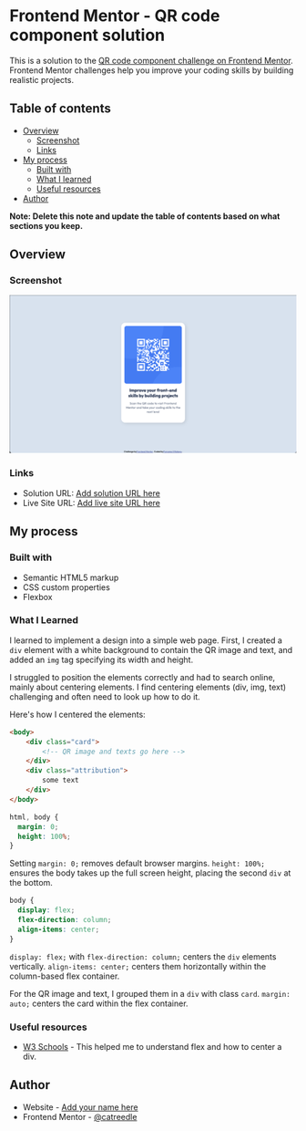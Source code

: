 # Frontend Mentor - QR code component solution

This is a solution to the [QR code component challenge on Frontend Mentor](https://www.frontendmentor.io/challenges/qr-code-component-iux_sIO_H). Frontend Mentor challenges help you improve your coding skills by building realistic projects. 

## Table of contents

- [Overview](#overview)
  - [Screenshot](#screenshot)
  - [Links](#links)
- [My process](#my-process)
  - [Built with](#built-with)
  - [What I learned](#what-i-learned)
  - [Useful resources](#useful-resources)
- [Author](#author)

**Note: Delete this note and update the table of contents based on what sections you keep.**

## Overview

### Screenshot

![](./images/screenshot.png)


### Links

- Solution URL: [Add solution URL here](https://github.com/catreedle/qr-code-component)
- Live Site URL: [Add live site URL here](https://qr-code-component-mu-pied.vercel.app/)

## My process

### Built with

- Semantic HTML5 markup
- CSS custom properties
- Flexbox

### What I Learned

I learned to implement a design into a simple web page. First, I created a `div` element with a white background to contain the QR image and text, and added an `img` tag specifying its width and height.

I struggled to position the elements correctly and had to search online, mainly about centering elements. I find centering elements (div, img, text) challenging and often need to look up how to do it.

Here's how I centered the elements:

```html
<body>
    <div class="card">
        <!-- QR image and texts go here -->
    </div>
    <div class="attribution">
        some text
    </div>
</body>
```

```css
html, body {
  margin: 0;
  height: 100%;
}
```
Setting `margin: 0;` removes default browser margins. `height: 100%;` ensures the body takes up the full screen height, placing the second `div` at the bottom.

```css
body {
  display: flex;
  flex-direction: column;
  align-items: center;
}
```
`display: flex;` with `flex-direction: column;` centers the `div` elements vertically. `align-items: center;` centers them horizontally within the column-based flex container.

For the QR image and text, I grouped them in a `div` with class `card`.
`margin: auto;` centers the card within the flex container.

### Useful resources

- [W3 Schools](https://www.w3schools.com) - This helped me to understand flex and how to center a div.

## Author

- Website - [Add your name here](https://purnamaa.dev)
- Frontend Mentor - [@catreedle](https://www.frontendmentor.io/profile/catreedle)